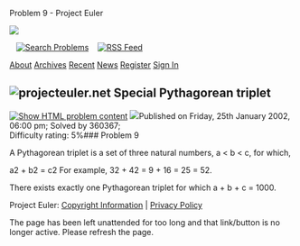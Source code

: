 







Problem 9 - Project Euler










![](themes/20210213/logo_default.png)

   [![Search Problems](images/icons/search_engine.png "Search Problems")](search)    [![RSS Feed](images/icons/news_feed.png "RSS Feed")](rss2_euler.xml)

 

[About](about "About")
[Archives](archives "Archives")
[Recent](recent "Recent")
[News](news "News")
[Register](register "Register")
[Sign In](sign_in "Sign In")

 

![projecteuler.net](images/clipart/print_page_logo.png)
Special Pythagorean triplet
---------------------------

[![](images/icons/file_html.png "Show HTML problem content")](minimal=9) ![](images/icons/info.png)Published on Friday, 25th January 2002, 06:00 pm; Solved by 360367;  
Difficulty rating: 5%### Problem 9



A Pythagorean triplet is a set of three natural numbers, a < b < c, for which,


 a2 + b2 = c2
For example, 32 + 42 = 9 + 16 = 25 = 52.


There exists exactly one Pythagorean triplet for which a + b + c = 1000.  



  

  
 
 

Project Euler: [Copyright Information](copyright) | [Privacy Policy](privacy)
 


The page has been left unattended for too long and that link/button is no longer active. Please refresh the page.



 



